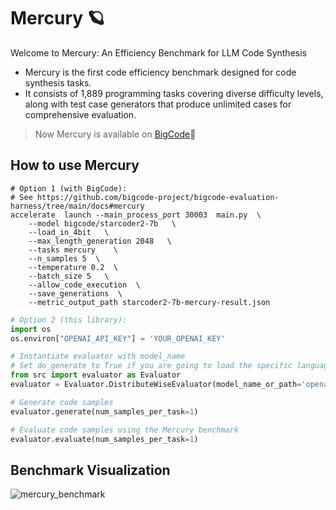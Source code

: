 # Mercury 🪐

Welcome to Mercury: An Efficiency Benchmark for LLM Code Synthesis

* Mercury is the first code efficiency benchmark designed for code synthesis tasks.
* It consists of 1,889 programming tasks covering diverse difficulty levels, along with test case generators that produce unlimited cases for comprehensive evaluation.

> Now Mercury is available on [BigCode](https://github.com/bigcode-project/bigcode-evaluation-harness/tree/main/docs#mercury)🌟

## How to use Mercury
```shell
# Option 1 (with BigCode):
# See https://github.com/bigcode-project/bigcode-evaluation-harness/tree/main/docs#mercury
accelerate  launch --main_process_port 30003  main.py  \
    --model bigcode/starcoder2-7b   \
    --load_in_4bit   \
    --max_length_generation 2048   \
    --tasks mercury    \
    --n_samples 5  \
    --temperature 0.2  \
    --batch_size 5   \
    --allow_code_execution  \
    --save_generations  \
    --metric_output_path starcoder2-7b-mercury-result.json
```

```python
# Option 2 (this library):
import os
os.environ["OPENAI_API_KEY"] = 'YOUR_OPENAI_KEY'

# Instantiate evaluator with model_name
# Set do_generate to True if you are going to load the specific language model during evaluator initialization.
from src import evaluator as Evaluator
evaluator = Evaluator.DistributeWiseEvaluator(model_name_or_path='openai/gpt-3.5-turbo-1106', do_generate=True)

# Generate code samples
evaluator.generate(num_samples_per_task=1)

# Evaluate code samples using the Mercury benchmark
evaluator.evaluate(num_samples_per_task=1)
```
## Benchmark Visualization
![mercury_benchmark](https://github.com/Elfsong/Mercury/assets/12135272/4b4b2126-a06c-43dc-ae16-2848d9f77a69)



